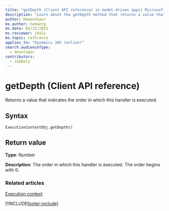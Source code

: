 ```yaml
---
title: "getDepth (Client API reference) in model-driven apps| MicrosoftDocs"
description: "Learn about the getDepth method that returns a value that indicates the order in which this handler is executed." 
author: HemantGaur
ms.author: hemantg
ms.date: 03/12/2022
ms.reviewer: jdaly
ms.topic: reference
applies_to: "Dynamics 365 (online)"
search.audienceType: 
  - developer
contributors:
  - JimDaly
---
```

# getDepth (Client API reference)



Returns a value that indicates the order in which this handler is executed.

## Syntax

`ExecutionContextObj.getDepth()`

## Return value

**Type**: Number

**Description**: The order in which this handler is executed. The order begins with 0.


### Related articles

[Execution context](../execution-context.md)







[!INCLUDE[footer-include](../../../../../includes/footer-banner.md)]
